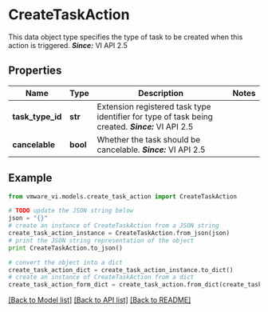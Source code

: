 # CreateTaskAction

This data object type specifies the type of task to be created when this action is triggered.  ***Since:*** VI API 2.5 

## Properties
Name | Type | Description | Notes
------------ | ------------- | ------------- | -------------
**task_type_id** | **str** | Extension registered task type identifier for type of task being created.  ***Since:*** VI API 2.5  | 
**cancelable** | **bool** | Whether the task should be cancelable.  ***Since:*** VI API 2.5  | 

## Example

```python
from vmware_vi.models.create_task_action import CreateTaskAction

# TODO update the JSON string below
json = "{}"
# create an instance of CreateTaskAction from a JSON string
create_task_action_instance = CreateTaskAction.from_json(json)
# print the JSON string representation of the object
print CreateTaskAction.to_json()

# convert the object into a dict
create_task_action_dict = create_task_action_instance.to_dict()
# create an instance of CreateTaskAction from a dict
create_task_action_form_dict = create_task_action.from_dict(create_task_action_dict)
```
[[Back to Model list]](../README.md#documentation-for-models) [[Back to API list]](../README.md#documentation-for-api-endpoints) [[Back to README]](../README.md)


